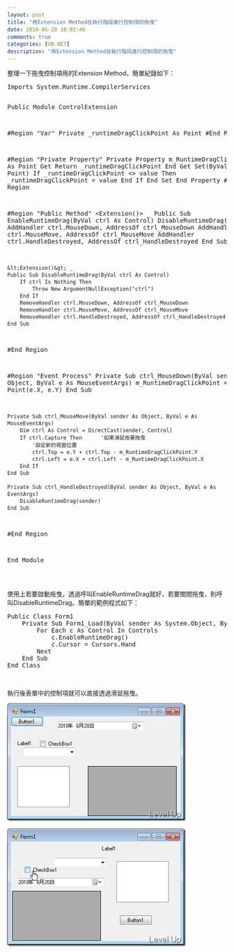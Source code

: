 ```yaml
---
layout: post
title: "用Extension Method在執行階段進行控制項的拖曳"
date: 2010-06-20 10:02:40
comments: true
categories: [VB.NET]
description: "用Extension Method在執行階段進行控制項的拖曳"
---
```

<p>整理一下拖曳控制項用的Extension Method，簡單紀錄如下：</p>  <div style="padding-bottom: 0px; margin: 0px; padding-left: 0px; padding-right: 0px; display: inline; float: none; padding-top: 0px" id="scid:812469c5-0cb0-4c63-8c15-c81123a09de7:06d00e8f-f639-4315-af4a-57ed6059ea24" class="wlWriterEditableSmartContent"><pre name="code" class="vb">Imports System.Runtime.CompilerServices

Public Module ControlExtension

#Region "Var"
    Private _runtimeDragClickPoint As Point
#End Region


#Region "Private Property"
    Private Property m_RuntimeDragClickPoint() As Point
        Get
            Return _runtimeDragClickPoint
        End Get
        Set(ByVal value As Point)
            If _runtimeDragClickPoint &lt;&gt; value Then
                _runtimeDragClickPoint = value
            End If
        End Set
    End Property
#End Region


#Region "Public Method"
    &lt;Extension()&gt; _
    Public Sub EnableRuntimeDrag(ByVal ctrl As Control)
        DisableRuntimeDrag(ctrl)
        AddHandler ctrl.MouseDown, AddressOf ctrl_MouseDown
        AddHandler ctrl.MouseMove, AddressOf ctrl_MouseMove
        AddHandler ctrl.HandleDestroyed, AddressOf ctrl_HandleDestroyed
    End Sub


    &lt;Extension()&gt; _
    Public Sub DisableRuntimeDrag(ByVal ctrl As Control)
        If ctrl Is Nothing Then
            Throw New ArgumentNullException("ctrl")
        End If
        RemoveHandler ctrl.MouseDown, AddressOf ctrl_MouseDown
        RemoveHandler ctrl.MouseMove, AddressOf ctrl_MouseMove
        RemoveHandler ctrl.HandleDestroyed, AddressOf ctrl_HandleDestroyed
    End Sub
#End Region


#Region "Event Process"
    Private Sub ctrl_MouseDown(ByVal sender As Object, ByVal e As MouseEventArgs)
        m_RuntimeDragClickPoint = New Point(e.X, e.Y)
    End Sub

    Private Sub ctrl_MouseMove(ByVal sender As Object, ByVal e As MouseEventArgs)
        Dim ctrl As Control = DirectCast(sender, Control)
        If ctrl.Capture Then      '如果滑鼠按著拖曳
            '設定新的視窗位置
            ctrl.Top = e.Y + ctrl.Top - m_RuntimeDragClickPoint.Y
            ctrl.Left = e.X + ctrl.Left - m_RuntimeDragClickPoint.X
        End If
    End Sub

    Private Sub ctrl_HandleDestroyed(ByVal sender As Object, ByVal e As EventArgs)
        DisableRuntimeDrag(sender)
    End Sub
#End Region

End Module</pre></div>

<p> </p>

<p>使用上若要啟動拖曳，透過呼叫EnableRuntimeDrag就好，若要關閉拖曳，則呼叫DisableRuntimeDrag。簡單的範例程式如下：</p>

<div style="padding-bottom: 0px; margin: 0px; padding-left: 0px; padding-right: 0px; display: inline; float: none; padding-top: 0px" id="scid:812469c5-0cb0-4c63-8c15-c81123a09de7:e692bcab-fbed-4174-a89d-597f3f31335c" class="wlWriterEditableSmartContent"><pre name="code" class="vb">Public Class Form1
    Private Sub Form1_Load(ByVal sender As System.Object, ByVal e As System.EventArgs) Handles MyBase.Load
        For Each c As Control In Controls
            c.EnableRuntimeDrag()
            c.Cursor = Cursors.Hand
        Next
    End Sub
End Class
</pre></div>

<p> </p>

<p>執行後表單中的控制項就可以直接透過滑鼠拖曳。</p>

<p><img style="border-right-width: 0px; display: inline; border-top-width: 0px; border-bottom-width: 0px; border-left-width: 0px" title="image" border="0" alt="image" src="\images\posts\16012\image_thumb.png" width="410" height="270" /> </p>

<p><img style="border-right-width: 0px; display: inline; border-top-width: 0px; border-bottom-width: 0px; border-left-width: 0px" title="image" border="0" alt="image" src="\images\posts\16012\image_thumb_1.png" width="410" height="270" /></p>